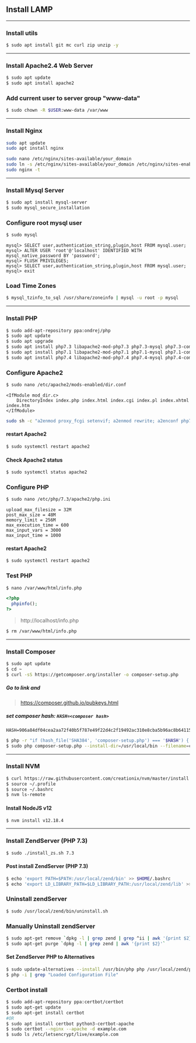 ## Install LAMP

---

### Install utils
```sh
$ sudo apt install git mc curl zip unzip -y
```

---

### Install Apache2.4 Web Server
```sh
$ sudo apt update
$ sudo apt install apache2
```

### Add current user to server group "www-data"
```sh
$ sudo chown -R $USER:www-data /var/www
```

---

### Install Nginx
```sh
sudo apt update
sudo apt install nginx

sudo nano /etc/nginx/sites-available/your_domain
sudo ln -s /etc/nginx/sites-available/your_domain /etc/nginx/sites-enabled/
sudo nginx -t
```

---

### Install Mysql Server
```sh
$ sudo apt install mysql-server
$ sudo mysql_secure_installation
```

### Configure root mysql user
```sh
$ sudo mysql
```

```text
mysql> SELECT user,authentication_string,plugin,host FROM mysql.user;
mysql> ALTER USER 'root'@'localhost' IDENTIFIED WITH mysql_native_password BY 'password';
mysql> FLUSH PRIVILEGES;
mysql> SELECT user,authentication_string,plugin,host FROM mysql.user;
mysql> exit
```
### Load Time Zones
```sh
$ mysql_tzinfo_to_sql /usr/share/zoneinfo | mysql -u root -p mysql
```

---

### Install PHP
```sh
$ sudo add-apt-repository ppa:ondrej/php
$ sudo apt update
$ sudo apt upgrade
$ sudo apt install php7.3 libapache2-mod-php7.3 php7.3-mysql php7.3-common php7.3-cli php7.3-fpm php7.3-pdo php7.3-mysql php7.3-zip php7.3-gd php7.3-mbstring php7.3-curl php7.3-bcmath php7.3-json php7.3-xml php7.3-xmlrpc php7.3-gd php7.3-imagick php7.3-dev php7.3-imap php7.3-opcache php7.3-soap php7.3-zip php7.3-intl -y
$ sudo apt install php7.1 libapache2-mod-php7.1 php7.1-mysql php7.1-common php7.1-cli php7.1-fpm php7.1-pdo php7.1-mysql php7.1-zip php7.1-gd php7.1-mbstring php7.1-curl php7.1-bcmath php7.1-json php7.1-xml php7.1-xmlrpc php7.1-gd php7.1-imagick php7.1-dev php7.1-imap php7.1-opcache php7.1-soap php7.1-zip php7.1-intl -y
$ sudo apt install php7.4 libapache2-mod-php7.4 php7.4-mysql php7.4-common php7.4-cli php7.4-fpm php7.4-pdo php7.4-mysql php7.4-zip php7.4-gd php7.4-mbstring php7.4-curl php7.4-bcmath php7.4-json php7.4-xml php7.4-xmlrpc php7.4-gd php7.4-imagick php7.4-dev php7.4-imap php7.4-opcache php7.4-soap php7.4-zip php7.4-intl -y
```

### Configure Apache2 
```sh
$ sudo nano /etc/apache2/mods-enabled/dir.conf
```

```text
<IfModule mod_dir.c>
    DirectoryIndex index.php index.html index.cgi index.pl index.xhtml index.htm
</IfModule>
```

```sh
sudo sh -c "a2enmod proxy_fcgi setenvif; a2enmod rewrite; a2enconf php7.4-fpm; a2enmod proxy_fcgi setenvif"
```

#### restart Apache2
```sh
$ sudo systemctl restart apache2
```

#### Check Apache2 status
```sh
$ sudo systemctl status apache2
```

### Configure PHP
```sh
$ sudo nano /etc/php/7.3/apache2/php.ini
```

```text
upload_max_filesize = 32M 
post_max_size = 48M 
memory_limit = 256M 
max_execution_time = 600 
max_input_vars = 3000 
max_input_time = 1000
```

#### restart Apache2
```sh
$ sudo systemctl restart apache2
```

### Test PHP
```sh
$ nano /var/www/html/info.php
```

```php
<?php
  phpinfo();
?>
```

> http://localhost/info.php

```sh
$ rm /var/www/html/info.php
```

---

### Install Composer
```sh
$ sudo apt update
$ cd ~
$ curl -sS https://getcomposer.org/installer -o composer-setup.php
```

##### Go to link and
> https://composer.github.io/pubkeys.html

##### set composer hash: `HASH=<composer hash>`
```text
HASH=906a84df04cea2aa72f40b5f787e49f22d4c2f19492ac310e8cba5b96ac8b64115ac402c8cd292b8a03482574915d1a8
```

```sh
$ php -r "if (hash_file('SHA384', 'composer-setup.php') === '$HASH') { echo 'Installer verified'; } else { echo 'Installer corrupt'; unlink('composer-setup.php'); } echo PHP_EOL;"
$ sudo php composer-setup.php --install-dir=/usr/local/bin --filename=composer
```

---

### Install NVM
```sh
$ curl https://raw.githubusercontent.com/creationix/nvm/master/install.sh | bash
$ source ~/.profile 
$ source ~/.bashrc
$ nvm ls-remote
```

#### Install NodeJS v12
```sh
$ nvm install v12.18.4
```

---

### Install ZendServer (PHP 7.3)
```sh
$ sudo ./install_zs.sh 7.3
```
#### Post install ZendServer (PHP 7.3)
```sh
$ echo 'export PATH=$PATH:/usr/local/zend/bin' >> $HOME/.bashrc
$ echo 'export LD_LIBRARY_PATH=$LD_LIBRARY_PATH:/usr/local/zend/lib' >> $HOME/.bashrc
```
### Uninstall zendServer
```sh
$ sudo /usr/local/zend/bin/uninstall.sh
```
### Manually Uninstall zendServer
```sh
$ sudo apt-get remove `dpkg -l | grep zend | grep ^ii | awk '{print $2}'`
$ sudo apt-get purge `dpkg -l | grep zend | awk '{print $2}'`
```
#### Set ZendServer PHP to Alternatives
```sh
$ sudo update-alternatives --install /usr/bin/php php /usr/local/zend/php/active/bin/php 1
$ php -i | grep "Loaded Configuration File"
```

### Certbot install
```sh
$ sudo add-apt-repository ppa:certbot/certbot
$ sudo apt-get update
$ sudo apt-get install certbot
#OR
$ sudo apt install certbot python3-certbot-apache
$ sudo certbot --nginx --apache -d example.com
$ sudo ls /etc/letsencrypt/live/example.com
```
